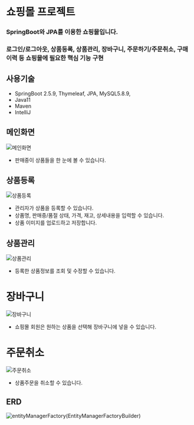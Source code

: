# 쇼핑몰 프로젝트
### SpringBoot와 JPA를 이용한 쇼핑몰입니다.
### 로그인/로그아웃, 상품등록, 상품관리, 장바구니, 주문하기/주문취소, 구매이력 등 쇼핑몰에 필요한 핵심 기능 구현

## 사용기술
+ SpringBoot 2.5.9, Thymeleaf, JPA, MySQL5.8.9, 
+ Java11
+ Maven
+ IntelliJ

## 메인화면
![메인화면](https://user-images.githubusercontent.com/73814691/153765632-58558e83-2145-46c0-a5fb-c499652470b2.png)
+ 판매중이 상품들을 한 눈에 볼 수 있습니다.

## 상품등록
![상품등록](https://user-images.githubusercontent.com/73814691/153765571-e974cee5-9d21-44e9-851d-cdd1edcc1cf3.gif)
+ 관리자가 상품을 등록할 수 있습니다. 
+ 상품명, 판매중/품절 상태, 가격, 재고, 상세내용을 입력할 수 있습니다.
+ 상품 이미지를 업로드하고 저장합니다.

## 상품관리
![상품관리](https://user-images.githubusercontent.com/73814691/153765600-689378b1-5be8-436a-b329-b7819bef99bb.gif)
+ 등록한 상품정보를 조회 및 수정할 수 있습니다. 

# 장바구니
![장바구니](https://user-images.githubusercontent.com/73814691/153765610-d00aa130-e67d-4267-a1ed-6b345e5c0181.gif)
+ 쇼핑몰 회원은 원하는 상품을 선택해 장바구니에 넣을 수 있습니다.  

# 주문취소
![주문취소](https://user-images.githubusercontent.com/73814691/153765622-b29ff0e6-b0d8-4aac-8543-c771f3f40996.gif)
+ 상품주문을 취소할 수 있습니다. 

## ERD
![entityManagerFactory(EntityManagerFactoryBuilder)](https://user-images.githubusercontent.com/73814691/153052127-b1968ead-7ea1-4e6e-9462-5d31c3a0f434.png)

